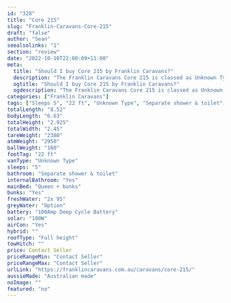 ```yaml
---
id: "328"
title: "Core 215"
slug: "Franklin-Caravans-Core-215"
draft: "false"
author: "Sean"
seealsolinks: "1"
section: "review"
date: "2022-10-10T22:00:09+11:00"
meta:
  title: "Should I buy Core 215 by Franklin Caravans?"
  description: "The Franklin Caravans Core 215 is classed as Unknown Type, and sleeps 5 people. It is Australian made and comes in at 22 ft. It generally has Separate shower & toilet."
  ogtitle: "Should I buy Core 215 by Franklin Caravans?"
  ogdescription: "The Franklin Caravans Core 215 is classed as Unknown Type, and sleeps 5 people. It is Australian made and comes in at 22 ft. It generally has Separate shower & toilet."
categories: ["Franklin Caravans"]
tags: ["Sleeps 5", "22 ft", "Unknown Type", "Separate shower & toilet", "Full height", "Price Unknown", "Australian made"]
totalLength: "8.52"
bodyLength: "6.63"
totalHeight: "2.925"
totalWidth: "2.45"
tareWeight: "2380"
atmWeight: "2950"
ballWeight: "160"
footTag: "22 ft"
vanType: "Unknown Type"
sleeps: "5"
bathroom: "Separate shower & toilet"
internalBathroom: "Yes"
mainBed: "Queen + bunks"
bunks: "Yes"
freshWater: "2x 95"
greyWater: "Option"
battery: "100Amp Deep Cycle Battery"
solar: "180W"
airCon: "Yes"
hybrid: ""
roofType: "Full height"
towHitch: ""
price: Contact Seller
priceRangeMin: "Contact Seller"
priceRangeMax: "Contact Seller"
urlLink: "https://franklincaravans.com.au/caravans/core-215/"
aussieMade: "Australian made"
noImage: ""
featured: "no"
---
```


